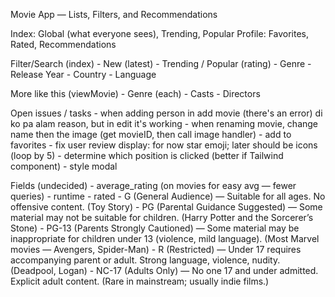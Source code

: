 Movie App — Lists, Filters, and Recommendations

Index: Global (what everyone sees), Trending, Popular
Profile: Favorites, Rated, Recommendations

Filter/Search (index)
    - New (latest)
    - Trending / Popular (rating)
    - Genre
    - Release Year
    - Country
    - Language

More like this (viewMovie)
    - Genre (each)
    - Casts
    - Directors

Open issues / tasks
    - when adding person in add movie (there's an error) di ko pa alam reason, but in edit it's working
    - when renaming movie, change name then the image (get movieID, then call image handler)
    - add to favorites
    - fix user review display: for now star emoji; later should be icons (loop by 5)
        - determine which position is clicked (better if Tailwind component)
    - style modal

Fields (undecided)
    - average_rating (on movies for easy avg — fewer queries)
    - runtime
    - rated
        - G (General Audience) — Suitable for all ages. No offensive content. (Toy Story)
        - PG (Parental Guidance Suggested) — Some material may not be suitable for children. (Harry Potter and the Sorcerer’s Stone)
        - PG-13 (Parents Strongly Cautioned) — Some material may be inappropriate for children under 13 (violence, mild language). (Most Marvel movies — Avengers, Spider-Man)
        - R (Restricted) — Under 17 requires accompanying parent or adult. Strong language, violence, nudity. (Deadpool, Logan)
        - NC-17 (Adults Only) — No one 17 and under admitted. Explicit adult content. (Rare in mainstream; usually indie films.)